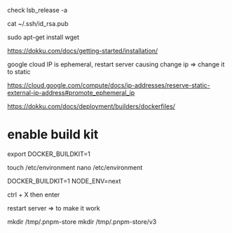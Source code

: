 check
lsb_release -a

cat ~/.ssh/id_rsa.pub

sudo apt-get install wget

https://dokku.com/docs/getting-started/installation/

google cloud IP is ephemeral, restart server causing change ip => change it to static

https://cloud.google.com/compute/docs/ip-addresses/reserve-static-external-ip-address#promote_ephemeral_ip

https://dokku.com/docs/deployment/builders/dockerfiles/

# enable build kit

export DOCKER_BUILDKIT=1

touch /etc/environment
nano /etc/environment

DOCKER_BUILDKIT=1
NODE_ENV=next

ctrl + X then enter

restart server => to make it work

mkdir /tmp/.pnpm-store
mkdir /tmp/.pnpm-store/v3
